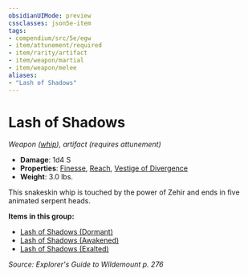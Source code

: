 ```yaml
---
obsidianUIMode: preview
cssclasses: json5e-item
tags:
- compendium/src/5e/egw
- item/attunement/required
- item/rarity/artifact
- item/weapon/martial
- item/weapon/melee
aliases: 
- "Lash of Shadows"
---
```

# Lash of Shadows
*Weapon ([whip](Mechanics/items/whip.md)), artifact (requires attunement)*  

- **Damage**: 1d4 S
- **Properties**: [Finesse](Mechanics/Rules/item-properties.md#Finesse), [Reach](Mechanics/Rules/item-properties.md#Reach), [Vestige of Divergence](Mechanics/Rules/item-properties.md#Vestige%20of%20Divergence)
- **Weight**: 3.0 lbs.

This snakeskin whip is touched by the power of Zehir and ends in five animated serpent heads.

**Items in this group:**

- [Lash of Shadows (Dormant)](Mechanics/items/lash-of-shadows-dormant-egw.md)
- [Lash of Shadows (Awakened)](Mechanics/items/lash-of-shadows-awakened-egw.md)
- [Lash of Shadows (Exalted)](Mechanics/items/lash-of-shadows-exalted-egw.md)

*Source: Explorer's Guide to Wildemount p. 276*